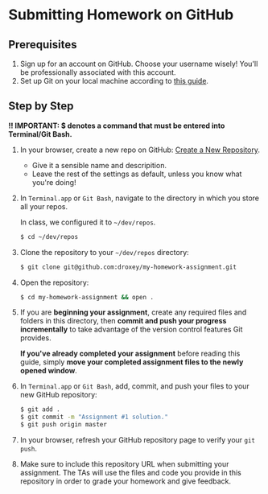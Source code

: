 <!-- TITLE: Howto: Submit Homework -->
<!-- SUBTITLE: Guide for Homework Submission on GitHub -->

# Submitting Homework on GitHub

## Prerequisites

1.  Sign up for an account on GitHub. Choose your username wisely! You'll be professionally associated with this account.
1.  Set up Git on your local machine according to [this guide](https://github.com/outputs-io/dataviz-docs/blob/master/git/README.md).

## Step by Step

**‼️ IMPORTANT: $ denotes a command that must be entered into Terminal/Git Bash.**

1.  In your browser, create a new repo on GitHub: [Create a New Repository](https://github.com/new).

    * Give it a sensible name and descripition.
    * Leave the rest of the settings as default, unless you know what you're doing!

1.  In `Terminal.app` or `Git Bash`, navigate to the directory in which you store all your repos.

    In class, we configured it to `~/dev/repos`.

    ```bash
    $ cd ~/dev/repos
    ```

1.  Clone the repository to your `~/dev/repos` directory:

    ```bash
    $ git clone git@github.com:droxey/my-homework-assignment.git
    ```

1.  Open the repository:

    ```bash
    $ cd my-homework-assignment && open .
    ```

1.  If you are **beginning your assignment**, create any required files and folders in this directory, then **commit and push your progress incrementally** to take advantage of the version control features Git provides.

    **If you've already completed your assignment** before reading this guide, simply **move your completed assignment files to the newly opened window**.

1.  In `Terminal.app` or `Git Bash`, add, commit, and push your files to your new GitHub repository:

    ```bash
    $ git add .
    $ git commit -m "Assignment #1 solution."
    $ git push origin master
    ```

1.  In your browser, refresh your GitHub repository page to verify your `git push`.

1.  Make sure to include this repository URL when submitting your assignment. The TAs will use the files and code you provide in this repository in order to grade your homework and give feedback.
